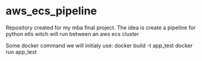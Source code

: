 # aws_ecs_pipeline
Repository created for my mba final project. The idea is create a pipeline for python etls witch will run between an aws ecs cluster


Some docker command we will initialy use:
docker build -t app_test
docker run app_test